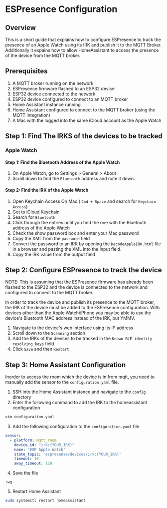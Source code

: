 # ESPresence Configuration

## Overview

This is a short guide that explains how to configure ESPresence to track the presence of an Apple Watch using its IRK and publish it to the MQTT Broker. Additionally it expains how to allow HomeAssistant to access the presence of the device from the MQTT broker.

## Prerequisites

1. A MQTT broker running on the network
2. ESPresence firmware flashed to an ESP32 device
3. ESP32 device connected to the network
4. ESP32 device configured to connect to an MQTT broker
5. Home Assistant instance running
6. Home Assistant configured to connect to the MQTT broker (using the MQTT integration)
7. A Mac with the logged into the same iCloud account as the Apple Watch

## Step 1: Find The IRKS of the devices to be tracked
 
### Apple Watch

#### Step 1: Find the Bluetooth Address of the Apple Watch

1. On Apple Watch, go to Settings > General > About
2. Scroll down to find the `Bluetooth` address and note it down.

#### Step 2: Find the IRK of the Apple Watch

1. Open Keychain Access On Mac ( `Cmd + Space` and search for `Keychain Access`)
2. Got to iCloud Keychain
3. Search for `Bluetooth`
4. Click through the entries until you find the one with the Bluetooth address of the Apple Watch
5. Check the show password box and enter your Mac password
6. Copy the XML from the `password` field
7. Convert the password to an IRK by opening the `DecodeAppleIRK.html` file in a browser and pasting the XML into the input field.
8. Copy the IRK value from the output field

## Step 2: Configure ESPresence to track the device

NOTE: This is assuming that the ESPresence firmware has already been flashed to the ESP32 and the device is connected to the network and configured to connect to the MQTT broker.

In order to track the device and publish its presence to the MQTT broker, the IRK of the device must be added to the ESPresence configuration. With devices other than the Apple Watch/iPhone you may be able to use the device's Bluetooth MAC address instead of the IRK, but YMMV.

1. Navigate to the device's web interface using its IP address
2. Scroll down to the `Scanning` section
3. Add the IRKs of the devices to be tracked in the `Known BLE identity resolving keys` field
4. Click `Save` and then `Restart`

## Step 3: Home Assistant Configuration

Inorder to access the room which the device is in from mqtt, you need to manually add the sensor to the `configuration.yaml` file.

1. SSH into the Home Assistant instance and navigate to the `config` directory
2. Enter the following command to add the IRK to the homeassistant configuration

```bash
vim configuration.yaml
```

3. Add the following configuration to the `configuration.yaml` file

```yaml
sensor:
  - platform: mqtt_room
    device_id: "irk:{YOUR_IRK}"
    name: 'ESP Apple Watch'
    state_topic: 'espresense/devices/irk:{YOUR_IRK}'
    timeout: 10
    away_timeout: 120
```

4. Save the file

```vim
:wq
```

5. Restart Home Assistant

```bash
sudo systemctl restart homeassistant
```